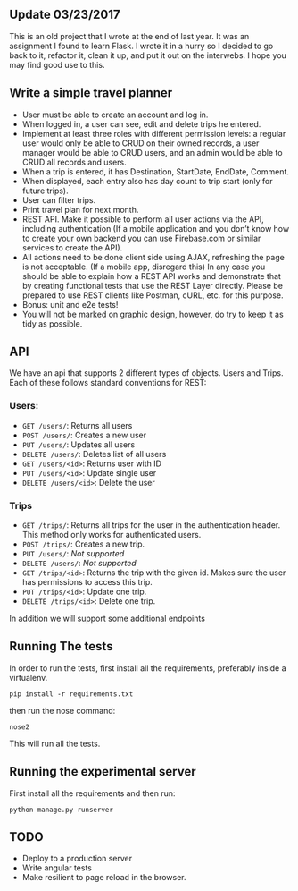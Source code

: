 ## Update 03/23/2017
This is an old project that I wrote at the end of last year. It was an assignment
I found to learn Flask. I wrote it in a hurry so I decided to go back to it,
refactor it, clean it up, and put it out on the interwebs. I hope you may
find good use to this.

## Write a simple travel planner

- User must be able to create an account and log in.
- When logged in, a user can see, edit and delete trips he entered.
- Implement at least three roles with different permission levels: a
regular user would only be able to CRUD on their owned records, a user
manager would be able to CRUD users, and an admin would be able to CRUD all records and users.
- When a trip is entered, it has Destination, StartDate, EndDate, Comment.
- When displayed, each entry also has day count to trip start (only for future trips).
- User can filter trips.
- Print travel plan for next month.
- REST API. Make it possible to perform all user actions via the API, including authentication
(If a mobile application and you don’t know how to create your own backend you can use Firebase.com
or similar services to create the API).
- All actions need to be done client side using AJAX, refreshing the page is not acceptable.
(If a mobile app, disregard this) In any case you should be able to explain how a REST API
works and demonstrate that by creating functional tests that use the REST Layer directly.
Please be prepared to use REST clients like Postman, cURL, etc. for this purpose.
- Bonus: unit and e2e tests!
- You will not be marked on graphic design, however, do try to keep it as tidy as possible.


## API
We have an api that supports 2 different types of objects. Users and Trips. Each of these
follows standard conventions for REST:

### Users:
- `GET /users/`: Returns all users
- `POST /users/`: Creates a new user
- `PUT /users/`: Updates all users
- `DELETE /users/`: Deletes list of all users
- `GET /users/<id>`: Returns user with ID
- `PUT /users/<id>`: Update single user
- `DELETE /users/<id>`: Delete the user

### Trips
- `GET /trips/`: Returns all trips for the user in the authentication header. This
method only works for authenticated users.
- `POST /trips/`: Creates a new trip.
- `PUT /users/`: _Not supported_
- `DELETE /users/`: _Not supported_
- `GET /trips/<id>`: Returns the trip with the given id. Makes sure the user has
permissions to access this trip.
- `PUT /trips/<id>`: Update one trip.
- `DELETE /trips/<id>`: Delete one trip.

In addition we will support some additional endpoints 

## Running The tests
In order to run the tests, first install all the requirements, preferably inside a
virtualenv.

    pip install -r requirements.txt
   
then run the nose command:

    nose2
    
This will run all the tests.

## Running the experimental server
First install all the requirements and then run:

    python manage.py runserver
    
## TODO
- Deploy to a production server
- Write angular tests
- Make resilient to page reload in the browser.
